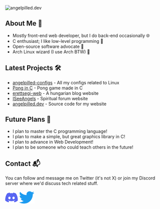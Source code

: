 <img src="imgs/penguin-space-6.gif" alt="angelpilled.dev" title="angelpilled.dev">

## About Me 👤
- Mostly front-end web developer, but I do back-end occasionally 🌐
- C enthusiast; I like low-level programming 🧊
- Open-source software advocate 📜
- Arch Linux wizard (I use Arch BTW) 🐧

## Latest Projects 🛠
- [angelpilled-configs](https://github.com/angelpilled/angelpilled-configs) - All my configs related to Linux
- [Pong in C](https://github.com/angelpilled/Pong) - Pong game made in C
- [erettsegi-web](https://github.com/angelpilled/erettsegi-web) - A hungarian blog website
- [ISeeAngels](https://github.com/angelpilled/ISeeAngels) - Spiritual forum website
- [angelpilled.dev](https://github.com/angelpilled/angelpilled.dev) - Source code for my website

## Future Plans 🚀
- I plan to master the C programming language!
- I plan to make a simple, but great graphics library in C!
- I plan to advance in Web Development!
- I plan to be someone who could teach others in the future!

## Contact 📬
You can follow and message me on Twitter (it's not X) or join my Discord server where we'd discuss tech related stuff.<br><br>
[<img src="imgs/discord-icon.svg" height="40em" align="center" alt="Discord Server" title="Discord Server">](https://discord.gg/k2YFxCbjS)
[<img src="imgs/Logo_of_Twitter.svg.png" height="40em" align="center" alt="Twitter" title="Twitter">](https://twitter.com/angelpilled_dev)
